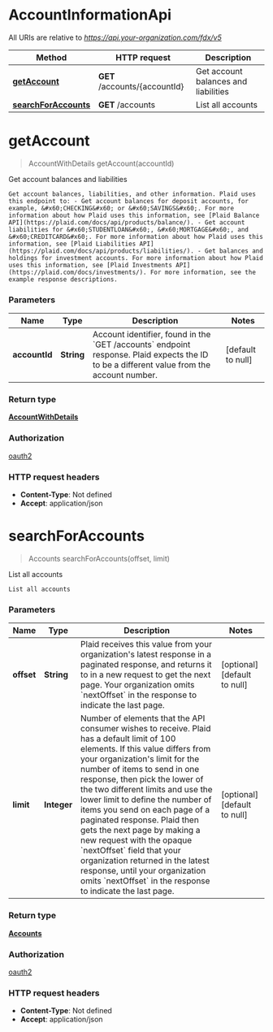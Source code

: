 # AccountInformationApi

All URIs are relative to *https://api.your-organization.com/fdx/v5*

| Method | HTTP request | Description |
|------------- | ------------- | -------------|
| [**getAccount**](AccountInformationApi.md#getAccount) | **GET** /accounts/{accountId} | Get account balances and liabilities |
| [**searchForAccounts**](AccountInformationApi.md#searchForAccounts) | **GET** /accounts | List all accounts |


<a name="getAccount"></a>
# **getAccount**
> AccountWithDetails getAccount(accountId)

Get account balances and liabilities

    Get account balances, liabilities, and other information. Plaid uses this endpoint to: - Get account balances for deposit accounts, for example, &#x60;CHECKING&#x60; or &#x60;SAVINGS&#x60;. For more information about how Plaid uses this information, see [Plaid Balance API](https://plaid.com/docs/api/products/balance/). - Get account liabilities for &#x60;STUDENTLOAN&#x60;, &#x60;MORTGAGE&#x60;, and &#x60;CREDITCARD&#x60;. For more information about how Plaid uses this information, see [Plaid Liabilities API](https://plaid.com/docs/api/products/liabilities/). - Get balances and holdings for investment accounts. For more information about how Plaid uses this information, see [Plaid Investments API](https://plaid.com/docs/investments/). For more information, see the example response descriptions. 

### Parameters

|Name | Type | Description  | Notes |
|------------- | ------------- | ------------- | -------------|
| **accountId** | **String**| Account identifier, found in the &#x60;GET /accounts&#x60; endpoint response. Plaid expects the ID to be a different value from the account number.  | [default to null] |

### Return type

[**AccountWithDetails**](../Models/AccountWithDetails.md)

### Authorization

[oauth2](../README.md#oauth2)

### HTTP request headers

- **Content-Type**: Not defined
- **Accept**: application/json

<a name="searchForAccounts"></a>
# **searchForAccounts**
> Accounts searchForAccounts(offset, limit)

List all accounts

    List all accounts

### Parameters

|Name | Type | Description  | Notes |
|------------- | ------------- | ------------- | -------------|
| **offset** | **String**| Plaid receives this value from your organization&#39;s latest response in a paginated response, and returns it to in a new request to get the next page. Your organization omits &#x60;nextOffset&#x60; in the response to indicate the last page.  | [optional] [default to null] |
| **limit** | **Integer**| Number of elements that the API consumer wishes to receive. Plaid has a default limit of 100 elements. If this value differs from your organization&#39;s limit for the number of items to send in one response, then pick the lower of the two different limits and use the lower limit to define the number of items you send on each page of a paginated response. Plaid then gets the next page by making a new request with the opaque &#x60;nextOffset&#x60; field that your organization returned in the latest response, until your organization omits &#x60;nextOffset&#x60; in the response to indicate the last page.  | [optional] [default to null] |

### Return type

[**Accounts**](../Models/Accounts.md)

### Authorization

[oauth2](../README.md#oauth2)

### HTTP request headers

- **Content-Type**: Not defined
- **Accept**: application/json

